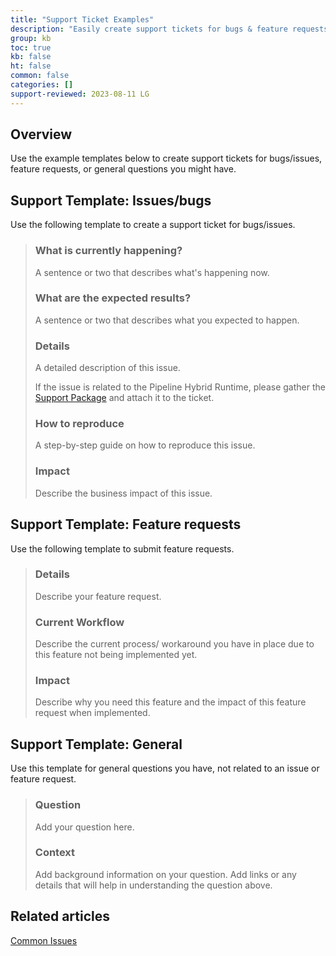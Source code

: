 ```yaml
---
title: "Support Ticket Examples"
description: "Easily create support tickets for bugs & feature requests using our templates"
group: kb
toc: true
kb: false
ht: false
common: false
categories: []
support-reviewed: 2023-08-11 LG
---
```


## Overview

Use the example templates below to create support tickets for bugs/issues, feature requests, or general questions you might have.

## Support Template: Issues/bugs

Use the following template to create a support ticket for bugs/issues.

>### What is currently happening?
>
>A sentence or two that describes what's happening now.
>
>### What are the expected results?
>
>A sentence or two that describes what you expected to happen.
>
>### Details
>
>A detailed description of this issue.
>
>If the issue is related to the Pipeline Hybrid Runtime, please gather the [Support Package](https://github.com/codefresh-support/hybrid-runner-support) and attach it to the ticket.
>
>### How to reproduce
>
>A step-by-step guide on how to reproduce this issue.
>
>### Impact
>
>Describe the business impact of this issue.

## Support Template: Feature requests

Use the following template to submit feature requests.

>### Details
>
>Describe your feature request.
>
>### Current Workflow
>
>Describe the current process/ workaround you have in place due to this feature not being implemented yet.
>
>### Impact
>
>Describe why you need this feature and the impact of this feature request when implemented.

## Support Template: General

Use this template for general questions you have, not related to an issue or feature request.

>### Question
>
>Add your question here.
>
>### Context
>
>Add background information on your question. Add links or any details that will help in understanding the question above.

## Related articles

[Common Issues]({{site.baseurl}}/docs/kb/common-issues/)

